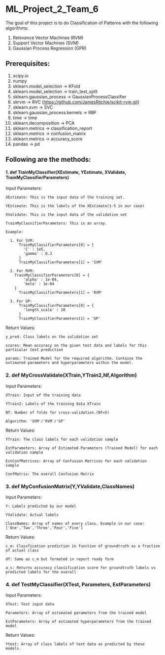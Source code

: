 # ML_Project_2_Team_6
The goal of this project is to do Classification of Patterns with the following algorithms:
1. Relevance Vector Machines (RVM)
2. Support Vector Machines (SVM)
3. Gaussian Process Regression (GPR)

## Prerequisites:
1. scipy.io
2. numpy
3. sklearn.model_selection -> KFold
4. sklearn.model_selection ->  train_test_split
5. sklearn.gaussian_process ->  GaussianProcessClassifier
6. skrvm ->  RVC (https://github.com/JamesRitchie/scikit-rvm.git)
7. sklearn.svm -> SVC
8. sklearn.gaussian_process.kernels ->  RBF
9. time ->  time
10. sklearn.decomposition ->  PCA
11. sklearn.metrics ->  classification_report
12. sklearn.metrics ->  confusion_matrix
13. sklearn.metrics -> accuracy_score
14. pandas -> pd


## Following are the methods:
#### 1. def TrainMyClassifier(XEstimate, YEstimate, XValidate, TrainMyClassifierParameters)

Input Parameters:
    
    XEstimate: This is the input data of the training set.
    
    YEstimate: This is the labels of the XEstimate(1-5 in our case)
    
    XValidate: This is the input data of the validation set
    
    TrainMyClassifierParameters: This is an array.
    
    Example:
      
      1. For SVM:
          TrainMyClassifierParameters[0] = {
            'C' : 1e5,
            'gamma' : 0.3
          }
          TrainMyClassifierParameters[1] = 'SVM'
      
      2. For RVM:
        TrainMyClassifierParameters[0] = {
            'alpha' : 1e-04,
            'beta' : 1e-04
        }
          TrainMyClassifierParameters[1] = 'RVM'     
      
      3. For GP:
          TrainMyClassifierParameters[0] = {
            'length_scale' : 10
          }
          TrainMyClassifierParameters[1] = 'GP'      

Return Values:
    
    y_pred: Class labels on the validation set
    
    scores: Mean accuracy on the given test data and labels for this particular test prediction
    
    params: Trained Model for the required algorithm. Contains the estimated parameters and hyperparameters within the model. 
    
### 2. def MyCrossValidate(XTrain,YTrain2,Nf,Algorithm)

Input Parameters:
    
    XTrain: Input of the training data
    
    YTrain2: Labels of the training data XTrain
    
    Nf: Number of folds for cross-validation.(Nf=5)
    
    Algorithm: 'SVM'/'RVM'/'GP'
    
Return Values:
    
    YTrain: The class labels for each validation sample
    
    EstParameters: Array of Estimated Parameters (Trained Model) for each validation sample
    
    EstConfMatrices: Array of Confusion Matrices for each validation sample
    
    ConfMatrix: The overall Confusion Matrix
    
### 3. def MyConfusionMatrix(Y,YValidate,ClassNames)

Input Parameters:
   
    Y: Labels predicted by our model
    
    YValidate: Actual labels
    
    ClassNames: Array of names of every class. Example in our case: ['One','Two','Three','Four','Five']

Return Values:
    
    c_m: Classfication prediction in function of groundtruth as a fraction of actual class
    
    df: Same as c_m but formated in report ready form
    
    a_s: Returns accuracy classification score for groundtruth labels vs predicted labels for the overall 
    
### 4. def TestMyClassifier(XTest, Parameters, EstParameters)

Input Parameters:
    
    XTest: Test input data
    
    Parameters: Array of estimated parameters from the trained model
    
    EstParameters: Array of estimated hyperparameters from the trained model

Return Values:
    
    Ytest: Array of class labels of test data as predicted by these models.
